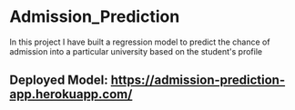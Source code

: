# Admission_Prediction
In this project I have built a regression model to predict the chance of admission into a particular university based on the student's profile

## Deployed Model: https://admission-prediction-app.herokuapp.com/
